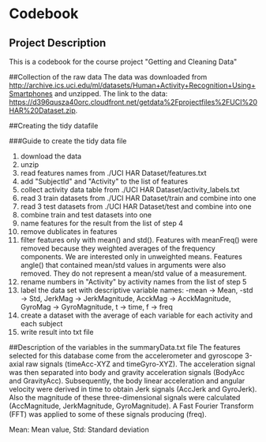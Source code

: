 # Codebook

## Project Description
This is a codebook for the course project "Getting and Cleaning Data"

##Collection of the raw data
The data was downloaded from http://archive.ics.uci.edu/ml/datasets/Human+Activity+Recognition+Using+Smartphones and unzipped.
The link to the data: https://d396qusza40orc.cloudfront.net/getdata%2Fprojectfiles%2FUCI%20HAR%20Dataset.zip.

##Creating the tidy datafile

###Guide to create the tidy data file
1. download the data
2. unzip
3. read features names from ./UCI HAR Dataset/features.txt
4. add "SubjectId" and "Activity" to the list of features
5. collect activity data table from ./UCI HAR Dataset/activity_labels.txt
6. read 3 train datasets from ./UCI HAR Dataset/train and combine into one
7. read 3 test datasets from ./UCI HAR Dataset/test and combine into one
8. combine train and test datasets into one
9. name features for the result from the list of step 4
10. remove dublicates in features
11. filter features only with mean() and std(). Features with meanFreq() were removed because they weighted averages of the frequency components. We are interested only in unweighted means. Features angle() that contained mean/std values in arguments were also removed. They do not represent a mean/std value of a measurement. 
12. rename numbers in "Activity" by activity names from the list of step 5
13. label the data set with descriptive variable names:
-mean -> Mean, 
-std -> Std, 
JerkMag -> JerkMagnitude, 
AcckMag -> AcckMagnitude, 
GyroMag -> GyroMagnitude, 
t -> time, 
f -> freq
14. create a dataset with the average of each variable for each activity and each subject
15. write result into txt file


##Description of the variables in the summaryData.txt file
The features selected for this database come from the accelerometer and gyroscope 3-axial raw signals (timeAcc-XYZ and timeGyro-XYZ). The acceleration signal was then separated into body and gravity acceleration signals (BodyAcc and GravityAcc). Subsequently, the body linear acceleration and angular velocity were derived in time to obtain Jerk signals (AccJerk and GyroJerk). Also the magnitude of these three-dimensional signals were calculated (AccMagnitude, JerkMagnitude, GyroMagnitude). A Fast Fourier Transform (FFT) was applied to some of these signals producing (freq).

Mean: Mean value,
Std: Standard deviation

